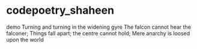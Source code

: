 # codepoetry_shaheen
demo
Turning and turning in the widening gyre
The falcon cannot hear the falconer;
Things fall apart; the centre cannot hold;
Mere anarchy is loosed upon the world